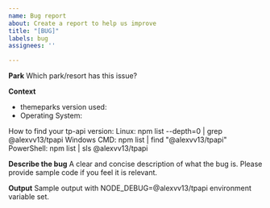 ```yaml
---
name: Bug report
about: Create a report to help us improve
title: "[BUG]"
labels: bug
assignees: ''

---
```


**Park**
Which park/resort has this issue?

**Context**
- themeparks version used:
- Operating System:

How to find your tp-api version:
Linux: npm list --depth=0 | grep @alexvv13/tpapi
Windows CMD: npm list | find "@alexvv13/tpapi"
PowerShell: npm list | sls @alexvv13/tpapi

**Describe the bug**
A clear and concise description of what the bug is. Please provide sample code if you feel it is relevant.

**Output**
Sample output with NODE_DEBUG=@alexvv13/tpapi environment variable set.
